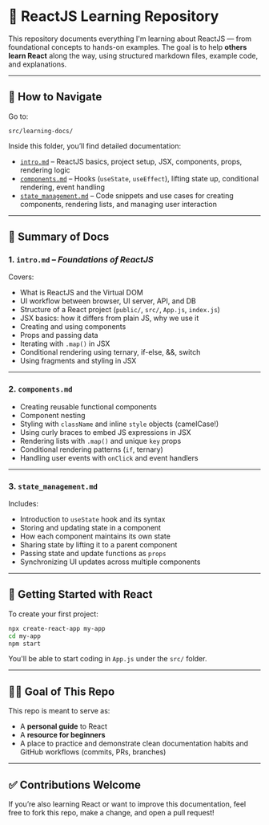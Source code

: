 # 📘 ReactJS Learning Repository

This repository documents everything I'm learning about ReactJS — from foundational concepts to hands-on examples. The goal is to help **others learn React** along the way, using structured markdown files, example code, and explanations.

---

## 📂 How to Navigate

Go to:

```
src/learning-docs/
```

Inside this folder, you’ll find detailed documentation:

- [`intro.md`](src/learning-docs/intro.md) – ReactJS basics, project setup, JSX, components, props, rendering logic
- [`components.md`](src/learning-docs/advanced.md) – Hooks (`useState`, `useEffect`), lifting state up, conditional rendering, event handling
- [`state_management.md`](src/learning-docs/examples.md) – Code snippets and use cases for creating components, rendering lists, and managing user interaction

---

## 📄 Summary of Docs

### 1. `intro.md` – *Foundations of ReactJS*

Covers:
- What is ReactJS and the Virtual DOM
- UI workflow between browser, UI server, API, and DB
- Structure of a React project (`public/`, `src/`, `App.js`, `index.js`)
- JSX basics: how it differs from plain JS, why we use it
- Creating and using components
- Props and passing data
- Iterating with `.map()` in JSX
- Conditional rendering using ternary, if-else, &&, switch
- Using fragments and styling in JSX

---

### 2. `components.md` 

- Creating reusable functional components
- Component nesting
- Styling with `className` and inline `style` objects (camelCase!)
- Using curly braces to embed JS expressions in JSX
- Rendering lists with `.map()` and unique `key` props
- Conditional rendering patterns (`if`, ternary)
- Handling user events with `onClick` and event handlers


---

### 3. `state_management.md` 

Includes:
- Introduction to `useState` hook and its syntax
- Storing and updating state in a component
- How each component maintains its own state
- Sharing state by lifting it to a parent component
- Passing state and update functions as `props`
- Synchronizing UI updates across multiple components

---

## 🚀 Getting Started with React

To create your first project:
```bash
npx create-react-app my-app
cd my-app
npm start
```

You'll be able to start coding in `App.js` under the `src/` folder.

---

## 👩‍💻 Goal of This Repo

This repo is meant to serve as:
- A **personal guide** to React
- A **resource for beginners**
- A place to practice and demonstrate clean documentation habits and GitHub workflows (commits, PRs, branches)

---

## ✅ Contributions Welcome

If you’re also learning React or want to improve this documentation, feel free to fork this repo, make a change, and open a pull request!
